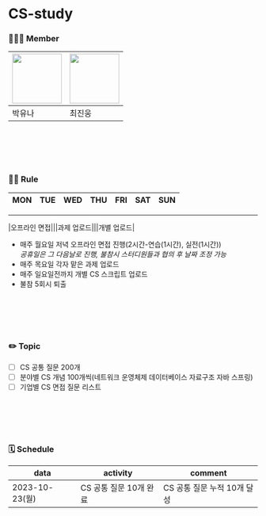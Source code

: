 # CS-study

### 👨🏻‍💻 Member
|<a href="https://github.com/yu07na06"><img src="https://avatars.githubusercontent.com/u/87966321?v=4" width="100" height="100"/></a>|<a href="https://github.com/20131827"><img src="https://avatars.githubusercontent.com/u/90309088?v=4" width="100" height="100"/></a>|
|---|---|
|박유나|최진웅|

<br/><br/><br/><br/>
### 🤙🏻 Rule
|MON|TUE|WED|THU|FRI|SAT|SUN|
|---|---|---|---|---|---|---|
---
|오프라인 면접|||과제 업로드|||개별 업로드|
- 매주 월요일 저녁 오프라인 면접 진행(2시간-연습(1시간), 실전(1시간))<br/>
*공휴일은 그 다음날로 진행, 불참시 스터디원들과 협의 후 날짜 조정 가능*
- 매주 목요일 각자 맡은 과제 업로드
- 매주 일요일전까지 개별 CS 스크립트 업로드
- 불참 5회시 퇴출

<br/><br/><br/><br/>
### ✏️ Topic
- [ ] CS 공통 질문 200개
- [ ] 분야별 CS 개념 100개씩(네트워크 운영체제 데이터베이스 자료구조 자바 스프링)
- [ ] 기업별 CS 면접 질문 리스트 

<br/><br/><br/><br/>
### 🗓 Schedule
|data|activity|comment|
|---|---|--|
|2023-10-23(월)|CS 공통 질문 10개 완료|CS 공통 질문 누적 10개 달성|
